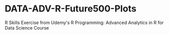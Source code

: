 # DATA-ADV-R-Future500-Plots
R Skills Exercise from Udemy's R Programming: Advanced Analytics in R for Data Science Course

